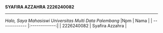 **SYAFIRA AZZAHRA**
**2226240082**
***
_Halo, Saya Mahasiswi Universitas Multi Data Palembang_
|Npm   | Nama      | 
| ------------- |:-------------:|
| 2226240082  | Syafira Azzahra |
 
